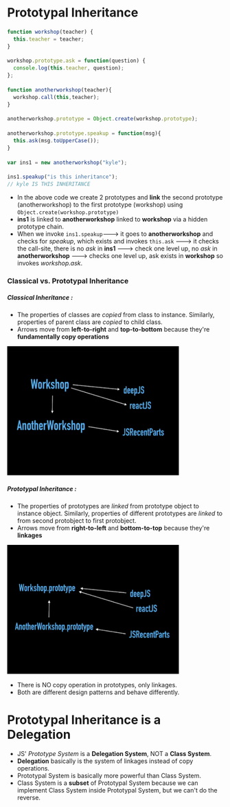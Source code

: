 # Prototypal Inheritance

```javascript
function workshop(teacher) {
  this.teacher = teacher;
}

workshop.prototype.ask = function(question) {
  console.log(this.teacher, question);
};

function anotherworkshop(teacher){
  workshop.call(this,teacher);
}

anotherworkshop.prototype = Object.create(workshop.prototype);

anotherworkshop.prototype.speakup = function(msg){
  this.ask(msg.toUpperCase());
}

var ins1 = new anotherworkshop("kyle");

ins1.speakup("is this inheritance");
// kyle IS THIS INHERITANCE
```

- In the above code we create 2 prototypes and **link** the second prototype (anotherworkshop) to the first prototype (workshop)
using ```Object.create(workshop.prototype)```
- **ins1** is linked to **anotherworkshop** linked to **workshop** via a hidden prototype chain.
- When we invoke ```ins1.speakup```---> it goes to **anotherworkshop** and checks for _speakup_, which exists and invokes ```this.ask``` ---> it checks the call-site, there is no _ask_ in **ins1** ---> check one level up, no _ask_ in **anotherworkshop** ---> checks one level up, ask exists in **workshop** so invokes _workshop.ask_.

### Classical vs. Prototypal Inheritance

##### Classical Inheritance :
- The properties of classes are _copied_ from class to instance. Similarly, properties of parent class are _copied_ to child class.
- Arrows move from **left-to-right** and **top-to-bottom** because they're **fundamentally copy operations**

<img src="classical_inheritance.png" width="400px" height="300px">

##### Prototypal Inheritance :
- The properties of prototypes are _linked_ from prototype object to instance object. Similarly, properties of  different prototypes are _linked_ to from second protobject to first protobject.
- Arrows move from **right-to-left** and **bottom-to-top** because they're **linkages**

<img src="prototypal_inheritance.png" width="400px" height="300px">

- There is NO copy operation in prototypes, only linkages.
- Both are different design patterns and behave differently.

# Prototypal Inheritance is a Delegation

- JS' _Prototype System_ is a **Delegation System**, NOT a **Class System**.
- **Delegation** basically is the system of linkages instead of copy operations.
- Prototypal System is basically more powerful than Class System.
- Class System is a **subset** of Prototypal System because we can implement Class System inside Prototypal System, but we can't do the reverse.



